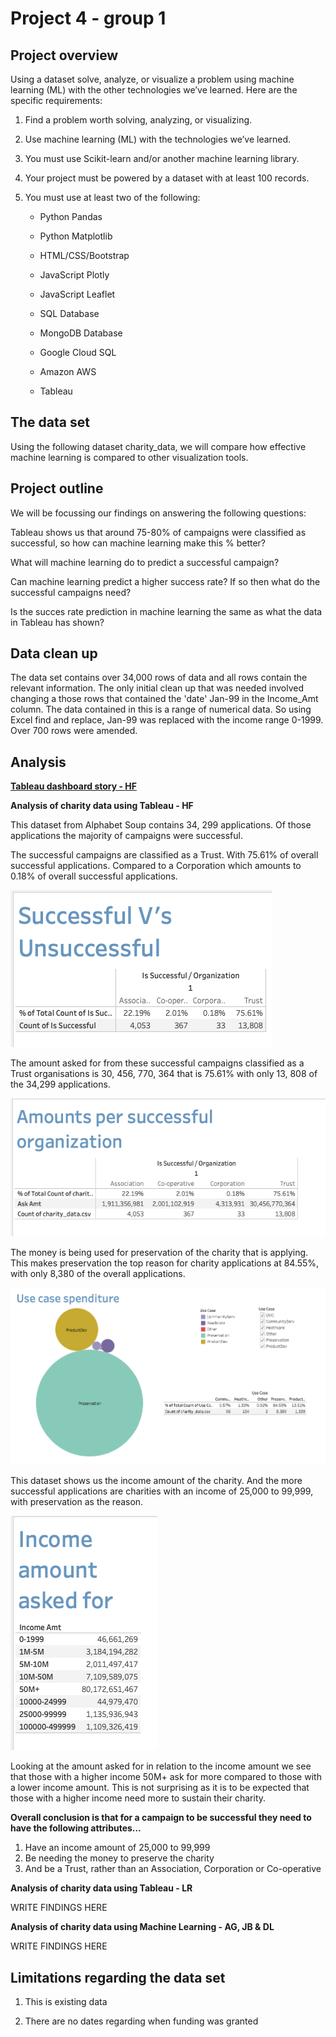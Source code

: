 # Project 4 - group 1

## Project overview

Using a dataset solve, analyze, or visualize a problem using machine learning (ML) with the other technologies we’ve learned. Here are the specific requirements:

1) Find a problem worth solving, analyzing, or visualizing.

2) Use machine learning (ML) with the technologies we’ve learned.

3) You must use Scikit-learn and/or another machine learning library.

4) Your project must be powered by a dataset with at least 100 records.

5) You must use at least two of the following:

    * Python Pandas

    * Python Matplotlib

    * HTML/CSS/Bootstrap

    * JavaScript Plotly

    * JavaScript Leaflet

    * SQL Database

    * MongoDB Database

    * Google Cloud SQL

    * Amazon AWS

    * Tableau

## The data set

Using the following dataset charity_data, we will compare how effective machine learning is compared to other visualization tools.

## Project outline 

We will be focussing our findings on answering the following questions:

Tableau shows us that around 75-80% of campaigns were classified as successful, so how can machine learning make this % better?

What will machine learning do to predict a successful campaign?

Can machine learning predict a higher success rate? If so then what do the successful campaigns need?

Is the succes rate prediction in machine learning the same as what the data in Tableau has shown?

## Data clean up

The data set contains over 34,000 rows of data and all rows contain the relevant information. The only initial clean up that was needed involved changing a those rows that contained the 'date' Jan-99 in the Income_Amt column. The data contained in this is a range of numerical data. So using Excel find and replace, Jan-99 was replaced with the income range 0-1999. Over 700 rows were amended.

## Analysis

[**Tableau dashboard story - HF**](https://public.tableau.com/app/profile/hayley.fuller/viz/Project4-Charitydata/Charitydataanalysis)

**Analysis of charity data using Tableau - HF**

This dataset from Alphabet Soup contains 34, 299 applications. Of those applications the majority of campaigns were successful.

The successful campaigns are classified as a Trust. With 75.61% of overall successful applications. Compared to a Corporation which amounts to 0.18% of overall successful applications.

![plot](Images_HF/Successfull_data.png) 

The amount asked for from these successful campaigns classified as a Trust organisations is 30, 456, 770, 364 that is 75.61% with only 13, 808 of the 34,299 applications.

![plot](Images_HF/Amounts_perorganization_data.png) 

The money is being used for preservation of the charity that is applying. This makes preservation the top reason for charity applications at 84.55%, with only 8,380 of the overall applications.

![plot](Images_HF/Use_case_spend.png)

This dataset shows us the income amount of the charity. And the more successful applications are charities with an income of 25,000 to 99,999, with preservation as the reason.

![plot](Images_HF/Income_amount_data.png)

Looking at the amount asked for in relation to the income amount we see that those with a higher income 50M+ ask for more compared to those with a lower income amount. This is not surprising as it is to be expected that those with a higher income need more to sustain their charity.

**Overall conclusion is that for a campaign to be successful they need to have the following attributes…**

1.	Have an income amount of 25,000 to 99,999
2.	Be needing the money to preserve the charity
3.	And be a Trust, rather than an Association, Corporation or Co-operative

**Analysis of charity data using Tableau - LR**

WRITE FINDINGS HERE

**Analysis of charity data using Machine Learning - AG, JB & DL**

WRITE FINDINGS HERE

## Limitations regarding the data set

1) This is existing data

2) There are no dates regarding when funding was granted
